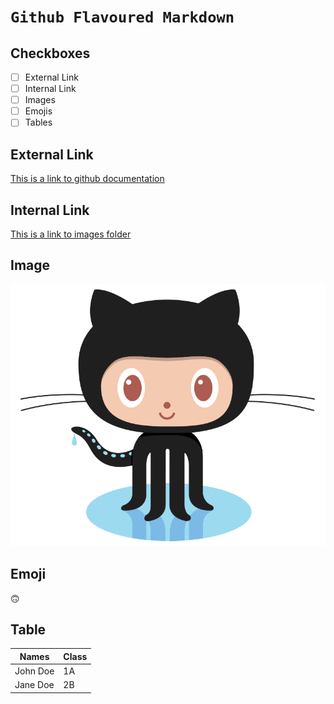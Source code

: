 # `Github Flavoured Markdown`
## Checkboxes
* [ ] External Link
* [ ] Internal Link
* [ ] Images
* [ ] Emojis
* [ ] Tables

## External Link
[This is a link to github documentation](https://help.github.com/en)

## Internal Link
[This is a link to images folder](https://github.com/gokcete/authoring/tree/main/images)

## Image
![Alt](https://github.com/gokcete/authoring/blob/main/images/logo.png)

## Emoji
:upside_down_face:

## Table
| Names  | Class |
|--------|-------|
|John Doe| 1A    |
|Jane Doe| 2B    |
